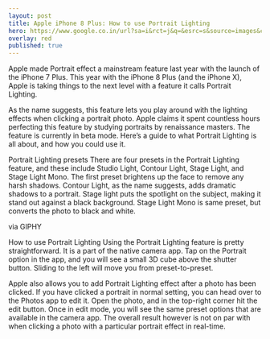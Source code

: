 ```yaml
---
layout: post
title: Apple iPhone 8 Plus: How to use Portrait Lighting
hero: https://www.google.co.in/url?sa=i&rct=j&q=&esrc=s&source=images&cd=&cad=rja&uact=8&ved=0ahUKEwja16HUzszWAhXJQY8KHQ24BqsQjRwIBw&url=https%3A%2F%2Fwww.youtube.com%2Fwatch%3Fv%3D9ERBn2yjG_Q&psig=AOvVaw1He6rh-7P8ZOjoStm1xIkO&ust=1506850745689482
overlay: red
published: true
---
```


Apple made Portrait effect a mainstream feature last year with the launch of the iPhone 7 Plus. This year with the iPhone 8 Plus (and the iPhone X), Apple is taking things to the next level with a feature it calls Portrait Lighting.

As the name suggests, this feature lets you play around with the lighting effects when clicking a portrait photo. Apple claims it spent countless hours perfecting this feature by studying portraits by renaissance masters. The feature is currently in beta mode. Here’s a guide to what Portrait Lighting is all about, and how you could use it.

Portrait Lighting presets
There are four presets in the Portrait Lighting feature, and these include Studio Light, Contour Light, Stage Light, and Stage Light Mono. The first preset brightens up the face to remove any harsh shadows. Contour Light, as the name suggests, adds dramatic shadows to a portrait. Stage light puts the spotlight on the subject, making it stand out against a black background. Stage Light Mono is same preset, but converts the photo to black and white.


via GIPHY

How to use Portrait Lighting
Using the Portrait Lighting feature is pretty straightforward. It is a part of the native camera app. Tap on the Portrait option in the app, and you will see a small 3D cube above the shutter button. Sliding to the left will move you from preset-to-preset.

Apple also allows you to add Portrait Lighting effect after a photo has been clicked. If you have clicked a portrait in normal setting, you can head over to the Photos app to edit it. Open the photo, and in the top-right corner hit the edit button. Once in edit mode, you will see the same preset options that are available in the camera app. The overall result however is not on par with when clicking a photo with a particular portrait effect in real-time.
